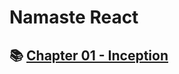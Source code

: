 # Namaste React

## 📚 [Chapter 01 - Inception](https://github.com/ReddyDivya/rd-namaste-react-notes/tree/main/Chapter%2001%20-%20Inception)
